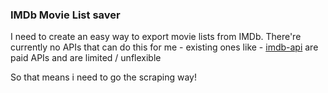### IMDb Movie List saver

I need to create an easy way to export movie lists from IMDb.
There're currently no APIs that can do this for me - existing ones like - [imdb-api](https://imdb-api.com/api/#IMDbList-header) are paid APIs and are limited / unflexible

So that means i need to go the scraping way!
